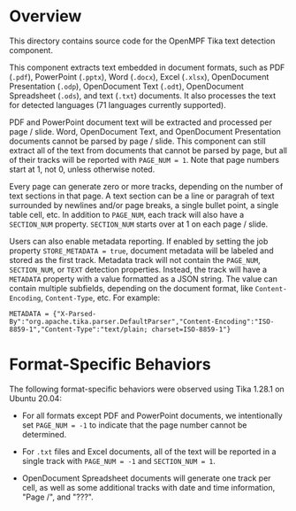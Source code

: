 # Overview

This directory contains source code for the OpenMPF Tika text detection component.

This component extracts text embedded in document formats, such as PDF (`.pdf`), PowerPoint (`.pptx`), Word (`.docx`),
Excel (`.xlsx`), OpenDocument Presentation (`.odp`), OpenDocument Text (`.odt`), OpenDocument Spreadsheet (`.ods`), and
text (`.txt`) documents. It also processes the text for detected languages
(71 languages currently supported).

PDF and PowerPoint document text will be extracted and processed per page / slide. Word, OpenDocument Text, and
OpenDocument Presentation documents cannot be parsed by page / slide. This component can still extract all of the text
from documents that cannot be parsed by page, but all of their tracks will be reported with `PAGE_NUM = 1`. Note that
page numbers start at 1, not 0, unless otherwise noted.

Every page can generate zero or more tracks, depending on the number of text sections in that page. A text section can
be a line or paragrah of text surrounded by newlines and/or page breaks, a single bullet point, a single table cell,
etc. In addition to `PAGE_NUM`, each track will also have a `SECTION_NUM` property. `SECTION_NUM` starts over at 1 on
each page / slide.

Users can also enable metadata reporting. If enabled by setting the job property `STORE_METADATA = true`, document
metadata will be labeled and stored as the first track. Metadata track will not contain the `PAGE_NUM`, `SECTION_NUM`,
or `TEXT` detection properties. Instead, the track will have a `METADATA` property with a value formatted as a JSON
string. The value can contain multiple subfields, depending on the document format, like `Content-Encoding`,
`Content-Type`, etc. For example:

```
METADATA = {"X-Parsed-By":"org.apache.tika.parser.DefaultParser","Content-Encoding":"ISO-8859-1","Content-Type":"text/plain; charset=ISO-8859-1"}
```

# Format-Specific Behaviors

The following format-specific behaviors were observed using Tika 1.28.1 on Ubuntu 20.04:

- For all formats except PDF and PowerPoint documents, we intentionally set `PAGE_NUM = -1` to indicate that the page
  number cannot be determined.

- For `.txt` files and Excel documents, all of the text will be reported in a single track with `PAGE_NUM = -1`
  and `SECTION_NUM = 1`.

- OpenDocument Spreadsheet documents will generate one track per cell, as well as some additional tracks with
  date and time information, "Page /", and "???".